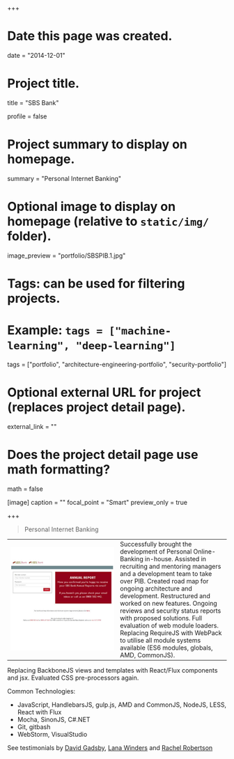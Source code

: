 +++
# Date this page was created.
date = "2014-12-01"

# Project title.
title = "SBS Bank"

profile = false

# Project summary to display on homepage.
summary = "Personal Internet Banking"

# Optional image to display on homepage (relative to `static/img/` folder).
image_preview = "portfolio/SBSPIB.1.jpg"

# Tags: can be used for filtering projects.
# Example: `tags = ["machine-learning", "deep-learning"]`
tags = ["portfolio", "architecture-engineering-portfolio", "security-portfolio"]

# Optional external URL for project (replaces project detail page).
external_link = ""

# Does the project detail page use math formatting?
math = false

[image]
caption = ""
focal_point = "Smart"
preview_only = true

+++

> Personal Internet Banking

<table>
   <tr>
      <td style="text-align: left; width: 50%"><a href="https://secure.sbsbank.co.nz/personal/" target="_blank"><img src="featured.jpg"></a></td>
      <td style="text-align: left">
         Successfully brought the development of Personal Online-Banking in-house.
         Assisted in recruiting and mentoring managers and a development team to take over PIB.
         Created road map for ongoing architecture and development. Restructured and worked on new features. Ongoing reviews and security status reports with proposed solutions.
         Full evaluation of web module loaders. Replacing RequireJS with WebPack to utilise all module systems available (ES6 modules, globals, AMD, CommonJS).         
      </td>
   </tr>
</table>

Replacing BackboneJS views and templates with React/Flux components and jsx. Evaluated CSS pre-processors again.

Common Technologies:

* JavaScript, HandlebarsJS, gulp.js, AMD and CommonJS, NodeJS, LESS, React with Flux
* Mocha, SinonJS, C#.NET
* Git, gitbash
* WebStorm, VisualStudio

See testimonials by [David Gadsby](../testimonial-david-gadsby), [Lana Winders](../testimonial-lana-winders) and [Rachel Robertson](../testimonial-rachel-robertson)





